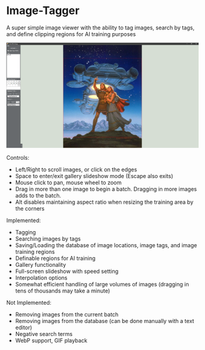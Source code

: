 # Image-Tagger
A super simple image viewer with the ability to tag images, search by tags, and define clipping regions for AI training purposes

![preview image](ImageTagger_v5.png)

Controls:
* Left/Right to scroll images, or click on the edges
* Space to enter/exit gallery slideshow mode (Escape also exits)
* Mouse click to pan, mouse wheel to zoom
* Drag in more than one image to begin a batch. Dragging in more images adds to the batch.
* Alt disables maintaining aspect ratio when resizing the training area by the corners

Implemented:
* Tagging
* Searching images by tags
* Saving/Loading the database of image locations, image tags, and image training regions
* Definable regions for AI training
* Gallery functionality
* Full-screen slideshow with speed setting
* Interpolation options
* Somewhat efficient handling of large volumes of images (dragging in tens of thousands may take a minute)

Not Implemented:
* Removing images from the current batch
* Removing images from the database (can be done manually with a text editor)
* Negative search terms
* WebP support, GIF playback
